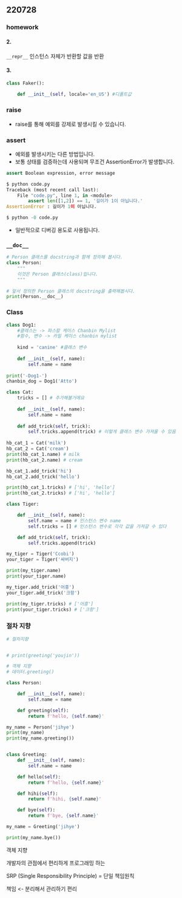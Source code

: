 ## 220728

### homework

#### 2.

`__repr__` 인스턴스 자체가 반환할 값을 반환



#### 3.

 ```python
 class Faker():
     
     def __init__(self, locale='en_US') #디폴트값
 ```



### raise

- raise를 통해 예외를 강제로 발생시킬 수 있습니다.

### assert

- 예외를 발생시키는 다른 방법입니다.
- 보통 상태를 검증하는데 사용되며 무조건 AssertionError가 발생합니다.

```python
assert Boolean expression, error message
```

```python
$ python code.py
Traceback (most recent call last):
    File "code.py", line 1, in <module>
    	assert len([1,2]) == 1, '길이가 1이 아닙니다.'
AssertionError : 길이가 1이 아닙니다.

$ python -0 code.py

```

- 일반적으로 디버깅 용도로 사용됩니다.





### `__doc__`

```python
# Person 클래스를 docstring과 함께 정의해 봅시다.
class Person:
    """
    이것은 Person 클래스(class)입니다.
    """
    
# 앞서 정의한 Person 클래스의 docstring을 출력해봅시다.
print(Person.__doc__)
```





### Class

```python
class Dog1:
    #클레스는 -> 파스칼 케이스 Chanbin Mylist
    #함수, 변수 -> 카밀 케이스 chanbin mylist
    
    kind = 'canine' #클래스 변수
    
    def __init__(self, name):
        self.name = name
        
print('-Dog1-')
chanbin_dog = Dog1('Atto')

class Cat:
    tricks = [] # 추가해볼거에요
    
    def __init__(self, name):
        self.name = name
        
    def add_trick(self, trick):
        self.tricks.append(trick) # 이렇게 클래스 변수 가져올 수 있음
        
hb_cat_1 = Cat('milk')
hb_cat_2 = Cat('cream')
print(hb_cat_1.name) # milk
print(hb_cat_2.name) # cream

hb_cat_1.add_trick('hi')
hb_cat_2.add_trick('hello')

print(hb_cat_1.tricks) # ['hi', 'hello']
print(hb_cat_2.tricks) # ['hi', 'hello']

class Tiger:

    def __init__(self, name):
        self.name = name # 인스턴스 변수 name
        self.tricks = [] # 인스턴스 변수로 각각 값을 가져갈 수 있다

    def add_trick(self, trick):
        self.tricks.append(trick)

my_tiger = Tiger('Ccobi')
your_tiger = Tiger('싸버지')

print(my_tiger.name)
print(your_tiger.name)

my_tiger.add_trick('어흥')
your_tiger.add_trick('크항')

print(my_tiger.tricks) # ['어흥']
print(your_tiger.tricks) # ['크항']
```



### 절차 지향

```python
# 절차지향


# print(greeting('youjin'))

# 객체 지향
# 데이터.greeting()

class Person:

    def __init__(self, name):
        self.name = name

    def greeting(self):
        return f'hello, {self.name}'

my_name = Person('jihye')
print(my_name)
print(my_name.greeting())


class Greeting:
    def __init__(self, name):
        self.name = name

    def hello(self):
        return f'hello, {self.name}'

    def hihi(self):
        return f'hihi, {self.name}'

    def bye(self):
        return f'bye, {self.name}'

my_name = Greeting('jihye')

print(my_name.bye())
```



객체 지향

개발자의 관점에서 편리하게 프로그래밍 하는 

SRP (Single Responsibility Principle) = 단일 책임원칙

책임 <- 분리해서 관리하기 편리

